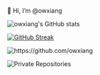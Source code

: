 👋 Hi, I’m @owxiang

![owxiang's GitHub stats](https://github-readme-stats.vercel.app/api?username=owxiang&show_icons=true&theme=codeSTACKr&count_private=true)

[![GitHub Streak](https://streak-stats.demolab.com/?user=owxiang&theme=dark)](https://git.io/streak-stats)

<img src="https://komarev.com/ghpvc/?username=owxiang" alt="https://github.com/owxiang" />

![Private Repositories](https://img.shields.io/badge/Private%20Repos-14-brightgreen)
